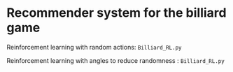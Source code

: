 # Recommender system for the billiard game

Reinforcement learning with random actions: `Billiard_RL.py`

Reinforcement learning with angles to reduce randomness : `Billiard_RL.py`
